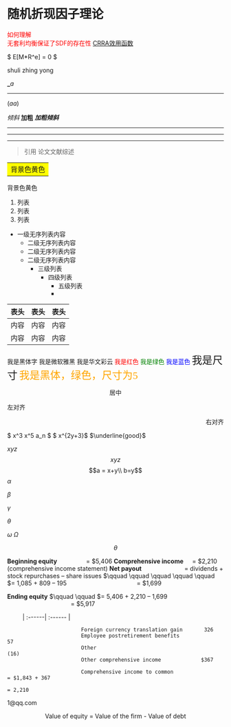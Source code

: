 # 随机折现因子理论
<font color=red>如何理解<br/>无套利均衡保证了SDF的存在性</font> 
[CRRA效用函数](https://zhuanlan.zhihu.com/p/153456096)


$ E[M*R^e] = 0 $

shuli zhing yong

$\boldsymbol_{a}$

***


$\big(aa\big)$


*倾斜*
**加粗**
***加粗倾斜***
***
---
___
>引用
论文文献综述
>

<table><tr><td bgcolor=yellow>背景色黄色</td></tr></table>

<tr><td bgcolor=yellow>背景色黄色</td></tr>

1. 列表
2. 列表
3. 列表

* 一级无序列表内容
  * 二级无序列表内容
  * 二级无序列表内容
  * 二级无序列表内容
    * 三级列表
      * 四级列表
        * 五级列表
        * 
表头|表头|表头
---|:--:|---
内容|内容|内容
内容|内容|内容

<font face="黑体">我是黑体字</font>
<font face="微软雅黑">我是微软雅黑</font>
<font face="STCAIYUN">我是华文彩云</font>
<font color=red>我是红色</font>
<font color=#008000>我是绿色</font>
<font color=Blue>我是蓝色</font>
<font size=5>我是尺寸</font>
<font face="黑体" color=orange size=5>我是黑体，绿色，尺寸为5</font>

<center>居中</center>
<p align="left">左对齐</p>
<p align="right">右对齐</p>

<center></center>

$ x^3  x^5   a_n  $
$ x^{2y+3}$
$\underline{good}$ 


$xyz$
$$xyz$$
$$a = x+y\\ b=y$$
$\alpha$

$\beta$

$\gamma$

$\theta$

$\omega$
$\Omega$

$$   \theta   $$







**Beginning equity**    $\qquad \qquad$=  \$5,406 
**Comprehensive income**   $\quad$= \$2,210 (comprehensive income statement)
**Net payout** $\qquad \qquad \qquad$= dividends + stock repurchases – share issues
      $\qquad \qquad \qquad \qquad \qquad $= 1,085 + 809 – 195
       $\qquad \qquad \qquad \qquad \qquad$= \$1,699

**Ending equity** $\qquad \qquad $= 5,406 + 2,210 – 1,699
	          $\qquad \qquad \qquad \qquad \quad$ = \$5,917



$\qquad$ | :------| :------ |

                            Foreign currency translation gain		326
                            Employee postretirement benefits                 57
                            Other                                           (16)                                                                    
                            Other comprehensive income		       $367 

                            Comprehensive income to common                 = $1,843 + 367
                                                                           = 2,210



                                      
<p>1@qq.com</p>



$$\text{Value of equity = Value of the firm - Value of debt} \tag{2.6}      $$
